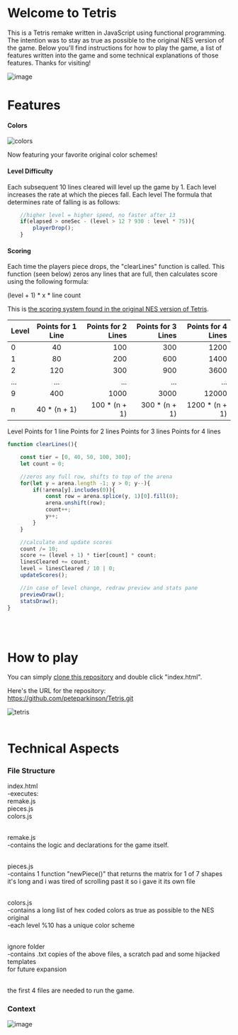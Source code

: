 # Welcome to Tetris

This is a Tetris remake written in JavaScript using functional programming.
The intention was to stay as true as possible to the original NES version of the game.
Below you'll find instructions for how to play the game, a list of features written into the game and some technical explanations of those features.
Thanks for visiting!


![image](https://user-images.githubusercontent.com/43157092/49668248-76f91680-fa55-11e8-85a9-fcf663fcb544.png)

# Features

#### Colors
![colors](https://user-images.githubusercontent.com/43157092/95473533-366ccb80-0952-11eb-8423-b93021e78f23.jpg)

Now featuring your favorite original color schemes!

#### Level Difficulty
Each subsequent 10 lines cleared will level up the game by 1.  Each level increases the rate at which the pieces fall.
Each level The formula that determines rate of falling is as follows:

```javascript
    //higher level = higher speed, no faster after 13
    if(elapsed > oneSec - (level > 12 ? 930 : level * 75)){
        playerDrop();
    }
```

#### Scoring

Each time the players piece drops, the "clearLines" function is called.  This function (seen below) zeros any lines that are full, then calculates score using the following formula:

(level + 1) * x  * line count
    
This is [the scoring system found in the original NES version of Tetris](https://tetris.wiki/Scoring "Tetris Wiki - Scoring").

| Level | Points for 1 Line  | Points for 2 Lines   | Points for 3 Lines   | Points for 4 Lines   |       
| ------|:------------------:| --------------------:|---------------------:|---------------------:|
| 0     | 40                 | 100                  | 300                  | 1200                 |
| 1     | 80                 | 200                  | 600                  | 1400                 |
| 2     | 120                | 300                  | 900                  | 3600                 |
| ...   | ...                | ...                  | ...                  | ...                  |
| 9     | 400                | 1000                 | 3000                 | 12000                |
| n     | 40 * (n + 1)       | 100 * (n + 1)        | 300 * (n + 1)        | 1200 * (n + 1)       |



Level	Points for
1 line	Points for
2 lines	Points for
3 lines	Points for
4 lines
    
```javascript
function clearLines(){

    const tier = [0, 40, 50, 100, 300];
    let count = 0;

    //zeros any full row, shifts to top of the arena
    for(let y = arena.length -1; y > 0; y--){
        if(!arena[y].includes(0)){
            const row = arena.splice(y, 1)[0].fill(0);
            arena.unshift(row);
            count++;
            y++;
        }
    }

    //calculate and update scores
    count /= 10;
    score += (level + 1) * tier[count] * count;
    linesCleared += count;
    level = linesCleared / 10 | 0;
    updateScores();

    //in case of level change, redraw preview and stats pane
    previewDraw();
    statsDraw();
}
```
<br><br>
# How to play
You can simply [clone this repository](https://docs.github.com/en/free-pro-team@latest/github/creating-cloning-and-archiving-repositories/cloning-a-repository "Clone Repository Tutorial") and double click "index.html".

Here's the URL for the repository: https://github.com/peteparkinson/Tetris.git

 ![tetris](https://user-images.githubusercontent.com/43157092/95485981-6f13a180-0960-11eb-8cf6-88b8e6d57994.jpg)
<br><br>

# Technical Aspects

### File Structure
index.html<br>
  -executes:<br>
    remake.js<br>
    pieces.js<br>
    colors.js<br><br>
    
remake.js<br>
  -contains the logic and declarations for the game itself.<br><br>
  
pieces.js<br>
  -contains 1 function "newPiece()" that returns the matrix for 1 of 7 shapes<br>
   it's long and i was tired of scrolling past it so i gave it its own file<br><br>
  
colors.js<br>
  -contains a long list of hex coded colors as true as possible to the NES original<br>
  -each level %10 has a unique color scheme<br><br>

ignore folder<br>
  -contains .txt copies of the above files, a scratch pad and some hijacked templates<br>
   for future expansion<br><br>
   
the first 4 files are needed to run the game.


### Context

![image](https://user-images.githubusercontent.com/43157092/49668352-baec1b80-fa55-11e8-89a0-861f134662ec.png)

